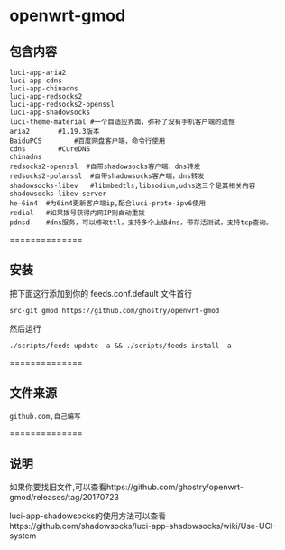 # openwrt-gmod

包含内容
-------
    luci-app-aria2
    luci-app-cdns
    luci-app-chinadns
    luci-app-redsocks2
    luci-app-redsocks2-openssl
    luci-app-shadowsocks
    luci-theme-material #一个自适应界面，弥补了没有手机客户端的遗憾
    aria2		#1.19.3版本
    BaiduPCS		#百度网盘客户端，命令行使用
    cdns		#CureDNS
    chinadns
    redsocks2-openssl  #自带shadowsocks客户端，dns转发
    redsocks2-polarssl  #自带shadowsocks客户端，dns转发
    shadowsocks-libev	#libmbedtls,libsodium,udns这三个是其相关内容
    shadowsocks-libev-server
    he-6in4  #为6in4更新客户端ip,配合luci-proto-ipv6使用
    redial   #如果拨号获得内网IP则自动重拨
    pdnsd    #dns服务，可以修改ttl，支持多个上级dns，带存活测试，支持tcp查询。

==============

安装
-------

把下面这行添加到你的 feeds.conf.default 文件首行

    src-git gmod https://github.com/ghostry/openwrt-gmod

然后运行

    ./scripts/feeds update -a && ./scripts/feeds install -a

==============

文件来源
-------
    github.com,自己编写

==============

说明
-------
如果你要找旧文件,可以查看https://github.com/ghostry/openwrt-gmod/releases/tag/20170723

luci-app-shadowsocks的使用方法可以查看https://github.com/shadowsocks/luci-app-shadowsocks/wiki/Use-UCI-system
